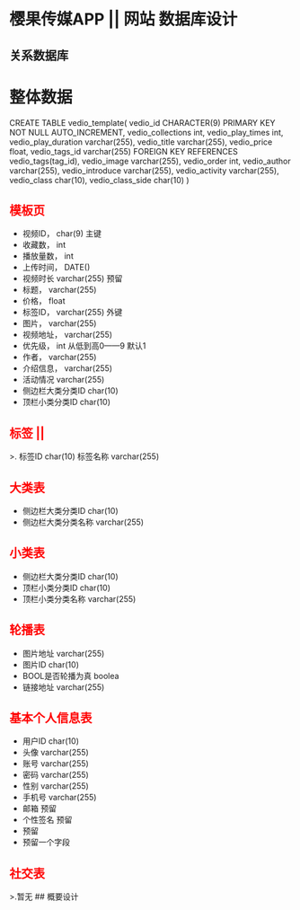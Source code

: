 # 樱果传媒APP || 网站 数据库设计
## 关系数据库
# 整体数据


CREATE TABLE vedio_template(
	vedio_id CHARACTER(9) PRIMARY KEY NOT NULL AUTO_INCREMENT,
   vedio_collections int,
   vedio_play_times int,
   vedio_play_duration varchar(255),
   vedio_title varchar(255),
   vedio_price float,
   vedio_tags_id varchar(255) FOREIGN KEY REFERENCES vedio_tags(tag_id),
   vedio_image varchar(255),
   vedio_order int,
   vedio_author varchar(255),
   vedio_introduce varchar(255),
   vedio_activity varchar(255),
   vedio_class char(10),
   vedio_class_side char(10)
)

<h2 style="color:red">模板页</h2>

- 视频ID，    char(9)         主键
- 收藏数，    int
- 播放量数，  int
- 上传时间，  DATE()
- 视频时长    varchar(255)  预留
- 标题，      varchar(255)
- 价格，      float
- 标签ID，    varchar(255)     外键
- 图片，      varchar(255)
- 视频地址，  varchar(255)
- 优先级，    int             从低到高0——9 默认1
- 作者，      varchar(255)
- 介绍信息，  varchar(255)
- 活动情况    varchar(255)
- 侧边栏大类分类ID    char(10)
- 顶栏小类分类ID      char(10)


<h2 style="color:red">标签 || </h2> 
>.
标签ID      char(10)
标签名称      varchar(255)
<h2 style="color:red">大类表</h2>

- 侧边栏大类分类ID    char(10)
- 侧边栏大类分类名称    varchar(255)

<h2 style="color:red">小类表</h2>

- 侧边栏大类分类ID    char(10)
- 顶栏小类分类ID     char(10)
- 顶栏小类分类名称    varchar(255)


<h2 style="color:red">轮播表</h2>

-  图片地址        varchar(255)
-  图片ID          char(10)
-  BOOL是否轮播为真    boolea
-  链接地址        varchar(255)

<h2 style="color:red">基本个人信息表</h2>

-  用户ID          char(10)
-  头像            varchar(255)
-  账号            varchar(255)
-  密码            varchar(255)
-  性别            varchar(255)
-  手机号          varchar(255) 
-  邮箱    预留    
-  个性签名    预留
-  预留
-  预留一个字段

<h2 style="color:red">社交表</h2>
>.暂无
## 概要设计
